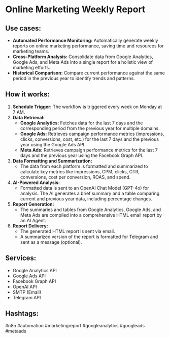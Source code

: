 # Online Marketing Weekly Report

## Use cases:

- **Automated Performance Monitoring:** Automatically generate weekly reports on online marketing performance, saving time and resources for marketing teams.
- **Cross-Platform Analysis:** Consolidate data from Google Analytics, Google Ads, and Meta Ads into a single report for a holistic view of marketing efforts.
- **Historical Comparison:** Compare current performance against the same period in the previous year to identify trends and patterns.

## How it works:

1.  **Schedule Trigger:** The workflow is triggered every week on Monday at 7 AM.
2.  **Data Retrieval:**
    *   **Google Analytics:** Fetches data for the last 7 days and the corresponding period from the previous year for multiple domains.
    *   **Google Ads:** Retrieves campaign performance metrics (impressions, clicks, conversions, cost, etc.) for the last 7 days and the previous year using the Google Ads API.
    *   **Meta Ads:** Retrieves campaign performance metrics for the last 7 days and the previous year using the Facebook Graph API.
3.  **Data Formatting and Summarization:**
    *   The data from each platform is formatted and summarized to calculate key metrics like impressions, CPM, clicks, CTR, conversions, cost per conversion, ROAS, and spend.
4.  **AI-Powered Analysis:**
    *   Formatted data is sent to an OpenAI Chat Model (GPT-4o) for analysis. The AI generates a brief summary and a table comparing current and previous year data, including percentage changes.
5.  **Report Generation:**
    *   The summaries and tables from Google Analytics, Google Ads, and Meta Ads are compiled into a comprehensive HTML email report by an AI Agent.
6.  **Report Delivery:**
    *   The generated HTML report is sent via email.
    *   A summarized version of the report is formatted for Telegram and sent as a message (optional).

## Services:

-   Google Analytics API
-   Google Ads API
-   Facebook Graph API
-   OpenAI API
-   SMTP (Email)
-   Telegram API

## Hashtags:

#n8n #automation #marketingreport #googleanalytics #googleads #metaads
